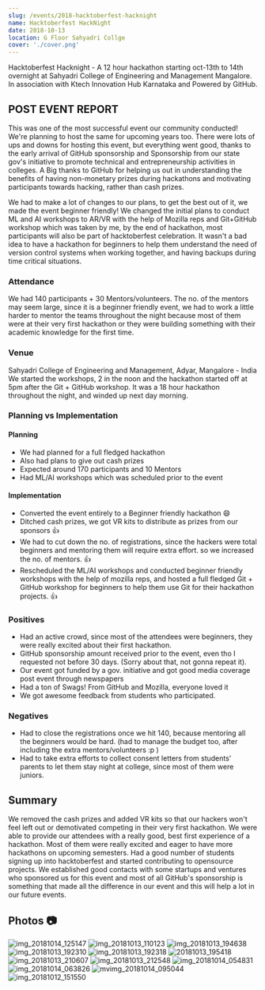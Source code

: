 ```yaml
---
slug: /events/2018-hacktoberfest-hacknight
name: Hacktoberfest HackNight
date: 2018-10-13
location: G Floor Sahyadri Collge
cover: './cover.png'
---
```


Hacktoberfest Hacknight - A 12 hour hackathon starting oct-13th to 14th overnight at Sahyadri College of Engineering and Management Mangalore. In association with Ktech Innovation Hub Karnataka and Powered by GitHub.
## POST EVENT REPORT
This was one of the most successful event our community conducted! We're planning to host the same for upcoming years too. There were lots of ups and downs for hosting this event, but everything went good, thanks to the early arrival of GitHub sponsorship and Sponsorship from our state gov's initiative to promote technical and entrepreneurship activities in colleges. A Big thanks to GitHub for helping us out in understanding the benefits of having non-monetary prizes during hackathons and motivating participants towards hacking, rather than cash prizes.

We had to make a lot of changes to our plans, to get the best out of it, we made the event beginner friendly! We changed the initial plans to conduct ML and AI workshops to AR/VR with the help of Mozilla reps and  Git+GitHub workshop which was taken by me, by the end of hackathon, most participants will also be part of hacktoberfest celebration. It wasn't a bad idea to have a hackathon for beginners to help them understand the need of version control systems when working together, and having backups during time critical situations.

### Attendance
We had 140 participants + 30 Mentors/volunteers. The no. of the mentors may seem large, since it is a beginner friendly event, we had to work a little harder to mentor the teams throughout the night because most of them were at their very first hackathon or they were building something with their academic knowledge for the first time.

### Venue
Sahyadri College of Engineering and Management, Adyar, Mangalore - India
We started the workshops, 2 in the noon and the hackathon started off at 5pm after the Git + GitHub workshop. It was a 18 hour hackathon throughout the night, and winded up next day morning.

### Planning vs Implementation
#### Planning
- We had planned for a full fledged hackathon
- Also had plans to give out cash prizes
- Expected around 170 participants and 10 Mentors
- Had ML/AI workshops which was scheduled prior to the event

#### Implementation
- Converted the event entirely to a Beginner friendly hackathon :smile: 
- Ditched cash prizes, we got VR kits to distribute as prizes from our sponsors :+1: 
- We had to cut down the no. of registrations, since the hackers were total beginners and mentoring them will require extra effort. so we increased the no. of mentors. :+1: 
- Rescheduled the ML/AI workshops and conducted beginner friendly workshops with the help of mozilla reps, and hosted a full fledged Git + GitHub workshop for beginners to help them use Git for their hackathon projects. :+1: 

### Positives
- Had an active crowd, since most of the attendees were beginners, they were really excited about their first hackathon.
- GitHub sponsorship amount received prior to the event, even tho I requested not before 30 days. (Sorry about that, not gonna repeat it).
- Our event got funded by a gov. initiative and got good media coverage post event through newspapers 
- Had a ton of Swags! From GitHub and Mozilla, everyone loved it 
- We got awesome feedback from students who participated. 

### Negatives
- Had to close the registrations once we hit 140, because mentoring all the beginners would be hard. (had to manage the budget too, after including the extra mentors/volunteers :p )
- Had to take extra efforts to collect consent letters from students' parents to let them stay night at college, since most of them were juniors.

## Summary
We removed the cash prizes and added VR kits so that our hackers won't feel left out or demotivated competing in their very first hackathon. We were able to provide our attendees with a really good, best first experience of a hackathon. Most of them were really excited and eager to have more hackathons on upcoming semesters. Had a good number of students signing up into hacktoberfest and started contributing to opensource projects. We established good contacts with some startups and ventures who sponsored us for this event and most of all GitHub's sponsorship is something that made all the difference in our event and this will help a lot in our future events.

## Photos :camera: 
![img_20181014_125147](https://user-images.githubusercontent.com/18684321/47107243-6ce14580-d266-11e8-9c3a-18f0b49013d4.jpg)
![img_20181013_110123](https://user-images.githubusercontent.com/18684321/47107292-9306e580-d266-11e8-858e-a87cf8be7cb6.jpg)
![img_20181013_194638](https://user-images.githubusercontent.com/18684321/47107398-dc573500-d266-11e8-8bbc-69eae72e6568.jpg)
![img_20181013_192310](https://user-images.githubusercontent.com/18684321/47107699-9b135500-d267-11e8-9683-acc036fe6ece.jpg)
![img_20181013_192318](https://user-images.githubusercontent.com/18684321/47107703-9d75af00-d267-11e8-8b2d-6abe39f0f022.jpg)
![20181013_195418](https://user-images.githubusercontent.com/18684321/47107404-e0835280-d266-11e8-8bd5-f9acfd7e0610.jpg)
![img_20181013_210607](https://user-images.githubusercontent.com/18684321/47107412-e37e4300-d266-11e8-9dd7-70245f895ac1.jpg)
![img_20181013_212548](https://user-images.githubusercontent.com/18684321/47107472-090b4c80-d267-11e8-956f-7606fe2e8b76.jpg)
![img_20181014_054831](https://user-images.githubusercontent.com/18684321/47107493-188a9580-d267-11e8-8228-a9de5e43b335.jpg)
![img_20181014_063826](https://user-images.githubusercontent.com/18684321/47107521-2a6c3880-d267-11e8-9a87-7d0486847f66.jpg)
![mvimg_20181014_095044](https://user-images.githubusercontent.com/18684321/47107607-61dae500-d267-11e8-9bba-4c9fb65a7afc.jpg)
![img_20181012_151550](https://user-images.githubusercontent.com/18684321/47107616-630c1200-d267-11e8-9da6-45ef91d1bbdc.jpg)


